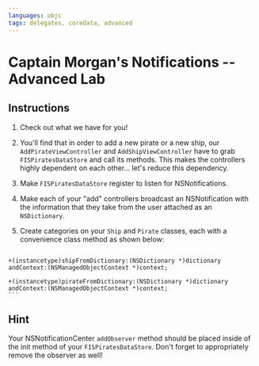 ```yaml
---
languages: objc
tags: delegates, coredata, advanced
---
```


# Captain Morgan's Notifications -- Advanced Lab

## Instructions

  1. Check out what we have for you!
  2. You'll find that in order to add a new pirate or a new ship, our
     `AddPirateViewController` and `AddShipViewController` have to grab
     `FISPiratesDataStore` and call its methods. This makes the controllers
     highly dependent on each other... let's reduce this dependency.
  3. Make `FISPiratesDataStore` register to listen for NSNotifications.
  4. Make each of your "add" controllers broadcast an NSNotification with the
     information that they take from the user attached as an `NSDictionary`.
  5. Create categories on your `Ship` and `Pirate` classes, each with a
     convenience class method as shown below:

     ```objc
    +(instancetype)shipFromDictionary:(NSDictionary *)dictionary
    andContext:(NSManagedObjectContext *)context;

    +(instancetype)pirateFromDictionary:(NSDictionary *)dictionary
    andContext:(NSManagedObjectContext *)context;
    ```

## Hint

Your NSNotificationCenter `addObserver` method should be placed inside of the init method of your `FISPiratesDataStore`. Don't forget to appropriately remove the observer as well!

